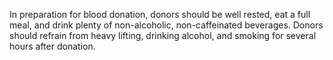 In preparation for blood donation, donors should be well rested, eat a full meal, and drink plenty of non-alcoholic, non-caffeinated beverages. Donors should refrain from heavy lifting, drinking alcohol, and smoking for several hours after donation.